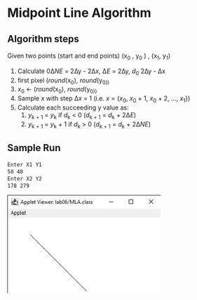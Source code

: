 # Midpoint Line Algorithm

## Algorithm steps
Given two points (start and end points) (x<sub>0</sub> , y<sub>0</sub> ) , (x<sub>1</sub>, y<sub>1</sub>)
1. Calculate 0&#8710;*NE* = 2&#8710;y - 2&#8710;x, &#8710;*E* = 2&#8710;y, *d*<sub>0</sub> 2&#8710;y - &#8710;x
1. first pixel (*round*(x<sub>0</sub>), *round*(y<sub>0))
1. *x*<sub>0</sub> &larr; (*round*(x<sub>0</sub>), *round*(y<sub>0))
1. Sample *x* with step &#8710;*x* = 1 (i.e. *x* = {*x*<sub>0</sub>, *x*<sub>0</sub> + 1, *x*<sub>0</sub> + 2, ..., *x*<sub>1</sub>})
1. Calculate each succeeding y value as:
    1. *y*<sub>k + 1</sub> = *y*<sub>k</sub> if *d*<sub>k</sub> < 0 (*d*<sub>k + 1</sub> = *d*<sub>k</sub> + 2&#8710;*E*)
    1. *y*<sub>k + 1</sub> = *y*<sub>k</sub> + 1 if *d*<sub>k</sub> > 0 (*d*<sub>k + 1</sub> = *d*<sub>k</sub> + 2&#8710;*NE*)

## Sample Run

```
Enter X1 Y1
50 40
Enter X2 Y2
178 279
```

![Applet Midpoint Line Algorithm](/screen-shots/lab06/mla.png)
